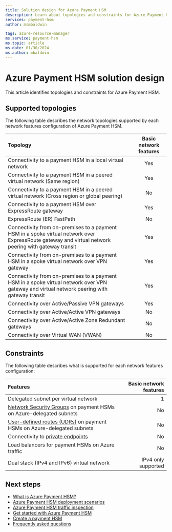 ```yaml
---
title: Solution design for Azure Payment HSM
description: Learn about topologies and constraints for Azure Payment HSM
services: payment-hsm
author: msmbaldwin

tags: azure-resource-manager
ms.service: payment-hsm
ms.topic: article
ms.date: 01/30/2024
ms.author: mbaldwin
---
```


# Azure Payment HSM solution design

This article identifies topologies and constraints for Azure Payment HSM.

## Supported topologies

The following table describes the network topologies supported by each network features configuration of Azure Payment HSM.

|Topology |Basic network features |
| :------------------- |:---------------:|
|Connectivity to a payment HSM in a local virtual network | Yes |
|Connectivity to a payment HSM in a peered virtual network (Same region) | Yes |
|Connectivity to a payment HSM in a peered virtual network (Cross region or global peering) | No |
|Connectivity to a payment HSM over ExpressRoute gateway | Yes|
|ExpressRoute (ER) FastPath | No |
|Connectivity from on-premises to a payment HSM in a spoke virtual network over ExpressRoute gateway and virtual network peering with gateway transit | Yes |
|Connectivity from on-premises to a payment HSM in a spoke virtual network over VPN gateway | Yes |
|Connectivity from on-premises to a payment HSM in a spoke virtual network over VPN gateway and virtual network peering with gateway transit | Yes |
|Connectivity over Active/Passive VPN gateways | Yes |
|Connectivity over Active/Active VPN gateways | No |
|Connectivity over Active/Active Zone Redundant gateways | No |
|Connectivity over Virtual WAN (VWAN) | No |

## Constraints

The following table describes what is supported for each network features configuration:

|Features |Basic network features |
| :------------------- | -------------------: |
|Delegated subnet per virtual network | 1 |
|[Network Security Groups](../virtual-network/network-security-groups-overview.md) on payment HSMs on Azure-delegated subnets | No |
|[User-defined routes (UDRs)](../virtual-network/virtual-networks-udr-overview.md#user-defined) on payment HSMs on Azure-delegated subnets | No |
|Connectivity to [private endpoints](../private-link/private-endpoint-overview.md) | No |
|Load balancers for payment HSMs on Azure traffic | No |
|Dual stack (IPv4 and IPv6) virtual network | IPv4 only supported |

## Next steps

- [What is Azure Payment HSM?](overview.md)
- [Azure Payment HSM deployment scenarios](deployment-scenarios.md)
- [Azure Payment HSM traffic inspection](inspect-traffic.md)
- [Get started with Azure Payment HSM](getting-started.md)
- [Create a payment HSM](create-payment-hsm.md)
- [Frequently asked questions](faq.yml)

